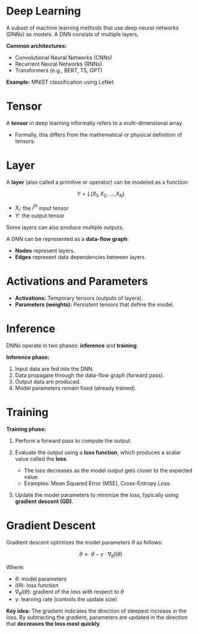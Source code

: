 # Deep Learning

A subset of machine learning methods that use deep neural networks (DNNs) as models.
A DNN consists of multiple layers.

**Common architectures:**

- Convolutional Neural Networks (CNNs)
- Recurrent Neural Networks (RNNs)
- Transformers (e.g., BERT, T5, GPT)

**Example:** MNIST classification using LeNet.

# Tensor

A **tensor** in deep learning informally refers to a multi-dimensional array.

- Formally, this differs from the mathematical or physical definition of tensors.

# Layer

A **layer** (also called a primitive or operator) can be modeled as a function:

$$Y = L(X_1, X_2, \dots, X_N)$$

- $X_i$: the $i^{th}$ input tensor
- $Y$: the output tensor

Some layers can also produce multiple outputs.

A DNN can be represented as a **data-flow graph**:

- **Nodes** represent layers.
- **Edges** represent data dependencies between layers.

# Activations and Parameters

- **Activations:** Temporary tensors (outputs of layers).
- **Parameters (weights):** Persistent tensors that define the model.

# Inference

DNNs operate in two phases: **inference** and **training**.

**Inference phase:**

1. Input data are fed into the DNN.
2. Data propagate through the data-flow graph (forward pass).
3. Output data are produced.
4. Model parameters remain fixed (already trained).

# Training

**Training phase:**

1. Perform a forward pass to compute the output.
2. Evaluate the output using a **loss function**, which produces a scalar value called the **loss**.

   - The loss decreases as the model output gets closer to the expected value.
   - Examples: Mean Squared Error (MSE), Cross-Entropy Loss.

3. Update the model parameters to minimize the loss, typically using **gradient descent (GD)**.

# Gradient Descent

Gradient descent optimizes the model parameters $\theta$ as follows:

$$\theta \leftarrow \theta - \gamma \cdot \nabla_\theta l(\theta)$$

Where:

- $\theta$: model parameters
- $l(\theta)$: loss function
- $\nabla_\theta l(\theta)$: gradient of the loss with respect to $\theta$
- $\gamma$: learning rate (controls the update size)

**Key idea:**
The gradient indicates the direction of steepest increase in the loss.
By subtracting the gradient, parameters are updated in the direction that **decreases the loss most quickly**.
